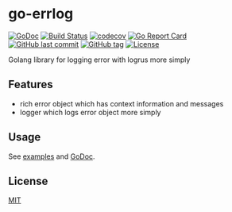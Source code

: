 # go-errlog

[![GoDoc](http://img.shields.io/badge/go-documentation-blue.svg?style=flat-square)](http://godoc.org/github.com/suzuki-shunsuke/go-errlog)
[![Build Status](https://cloud.drone.io/api/badges/suzuki-shunsuke/go-errlog/status.svg)](https://cloud.drone.io/suzuki-shunsuke/go-errlog)
[![codecov](https://codecov.io/gh/suzuki-shunsuke/go-errlog/branch/master/graph/badge.svg)](https://codecov.io/gh/suzuki-shunsuke/go-errlog)
[![Go Report Card](https://goreportcard.com/badge/github.com/suzuki-shunsuke/go-errlog)](https://goreportcard.com/report/github.com/suzuki-shunsuke/go-errlog)
[![GitHub last commit](https://img.shields.io/github/last-commit/suzuki-shunsuke/go-errlog.svg)](https://github.com/suzuki-shunsuke/go-errlog)
[![GitHub tag](https://img.shields.io/github/tag/suzuki-shunsuke/go-errlog.svg)](https://github.com/suzuki-shunsuke/go-errlog/releases)
[![License](http://img.shields.io/badge/license-mit-blue.svg?style=flat-square)](https://raw.githubusercontent.com/suzuki-shunsuke/go-errlog/master/LICENSE)

Golang library for logging error with logrus more simply

## Features

* rich error object which has context information and messages
* logger which logs error object more simply

## Usage

See [examples](https://github.com/suzuki-shunsuke/go-errlog/blob/master/examples/example1.go) and [GoDoc](http://godoc.org/github.com/suzuki-shunsuke/go-errlog).

## License

[MIT](LICENSE)

